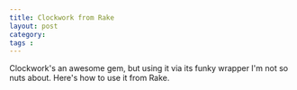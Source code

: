 ```yaml
---
title: Clockwork from Rake
layout: post
category: 
tags : 
---
```


Clockwork's an awesome gem, but using it via its funky wrapper I'm not so nuts
about. Here's how to use it from Rake.

<script src="https://gist.github.com/1111174.js?file=clockwork.rake"></script>